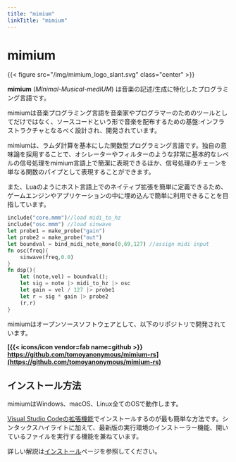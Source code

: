 ```yaml
---
title: "mimium"
linkTitle: "mimium"
---
```


# mimium

{{< figure src="/img/mimium_logo_slant.svg" class="center" >}}

**mimium** (*MInimal-Musical-medIUM*) は音楽の記述/生成に特化したプログラミング言語です。

mimiumは音楽プログラミング言語を音楽家やプログラマーのためのツールとしてだけではなく、ソースコードという形で音楽を配布するための基盤:インフラストラクチャとなるべく設計され、開発されています。

mimiumは、ラムダ計算を基本にした関数型プログラミング言語です。独自の意味論を採用することで、オシレーターやフィルターのような非常に基本的なレベルの信号処理をmimium言語上で簡潔に表現できるほか、信号処理のチェーンを単なる関数のパイプとして表現することができます。

また、Luaのようにホスト言語上でのネイティブ拡張を簡単に定義できるため、ゲームエンジンやアプリケーションの中に埋め込んで簡単に利用できることを目指しています。

```rust
include("core.mmm")//load midi_to_hz
include("osc.mmm") //load sinwave
let probe1 = make_probe("gain")
let probe2 = make_probe("out")
let boundval = bind_midi_note_mono(0,69,127) //assign midi input
fn osc(freq){
    sinwave(freq,0.0)
}
fn dsp(){
    let (note,vel) = boundval();
    let sig = note |> midi_to_hz |> osc
    let gain = vel / 127 |> probe1 
    let r = sig * gain |> probe2
    (r,r)
}
```

mimiumはオープンソースソフトウェアとして、以下のリポジトリで開発されています。

**[{{< icons/icon vendor=fab name=github  >}} https://github.com/tomoyanonymous/mimium-rs](https://github.com/tomoyanonymous/mimium-rs)**



## インストール方法

mimiumはWindows、macOS、Linux全てのOSで動作します。

[Visual Studio Codeの拡張機能](https://github.com/mimium-org/mimium-language)でインストールするのが最も簡単な方法です。シンタックスハイライトに加えて、最新版の実行環境のインストーラー機能、開いているファイルを実行する機能を兼ねています。

詳しい解説は[インストール](docs/users-guide/getting-started/)ページを参照してください。

